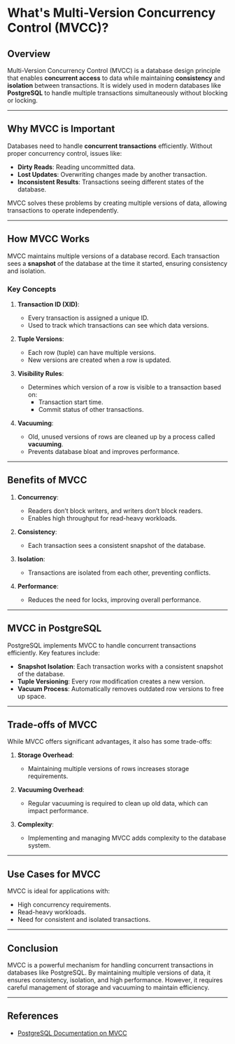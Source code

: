 # What's Multi-Version Concurrency Control (MVCC)?

## Overview

Multi-Version Concurrency Control (MVCC) is a database design principle that enables **concurrent access** to data while maintaining **consistency** and **isolation** between transactions. It is widely used in modern databases like **PostgreSQL** to handle multiple transactions simultaneously without blocking or locking.

---

## Why MVCC is Important

Databases need to handle **concurrent transactions** efficiently. Without proper concurrency control, issues like:

- **Dirty Reads**: Reading uncommitted data.
- **Lost Updates**: Overwriting changes made by another transaction.
- **Inconsistent Results**: Transactions seeing different states of the database.

MVCC solves these problems by creating multiple versions of data, allowing transactions to operate independently.

---

## How MVCC Works

MVCC maintains multiple versions of a database record. Each transaction sees a **snapshot** of the database at the time it started, ensuring consistency and isolation.

### Key Concepts

1. **Transaction ID (XID)**:

   - Every transaction is assigned a unique ID.
   - Used to track which transactions can see which data versions.

2. **Tuple Versions**:

   - Each row (tuple) can have multiple versions.
   - New versions are created when a row is updated.

3. **Visibility Rules**:

   - Determines which version of a row is visible to a transaction based on:
     - Transaction start time.
     - Commit status of other transactions.

4. **Vacuuming**:
   - Old, unused versions of rows are cleaned up by a process called **vacuuming**.
   - Prevents database bloat and improves performance.

---

## Benefits of MVCC

1. **Concurrency**:

   - Readers don’t block writers, and writers don’t block readers.
   - Enables high throughput for read-heavy workloads.

2. **Consistency**:

   - Each transaction sees a consistent snapshot of the database.

3. **Isolation**:

   - Transactions are isolated from each other, preventing conflicts.

4. **Performance**:
   - Reduces the need for locks, improving overall performance.

---

## MVCC in PostgreSQL

PostgreSQL implements MVCC to handle concurrent transactions efficiently. Key features include:

- **Snapshot Isolation**: Each transaction works with a consistent snapshot of the database.
- **Tuple Versioning**: Every row modification creates a new version.
- **Vacuum Process**: Automatically removes outdated row versions to free up space.

---

## Trade-offs of MVCC

While MVCC offers significant advantages, it also has some trade-offs:

1. **Storage Overhead**:
   - Maintaining multiple versions of rows increases storage requirements.
2. **Vacuuming Overhead**:

   - Regular vacuuming is required to clean up old data, which can impact performance.

3. **Complexity**:
   - Implementing and managing MVCC adds complexity to the database system.

---

## Use Cases for MVCC

MVCC is ideal for applications with:

- High concurrency requirements.
- Read-heavy workloads.
- Need for consistent and isolated transactions.

---

## Conclusion

MVCC is a powerful mechanism for handling concurrent transactions in databases like PostgreSQL. By maintaining multiple versions of data, it ensures consistency, isolation, and high performance. However, it requires careful management of storage and vacuuming to maintain efficiency.

---

## References

- [PostgreSQL Documentation on MVCC](https://www.postgresql.org/docs/current/mvcc.html)
